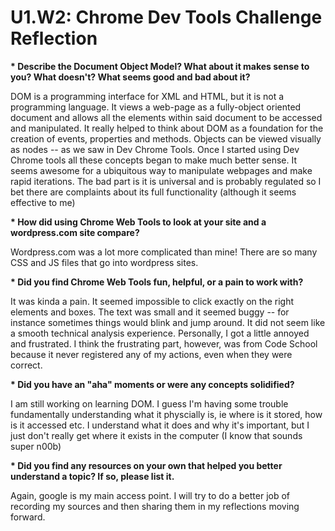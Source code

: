 # U1.W2: Chrome Dev Tools Challenge Reflection

<b>* Describe the Document Object Model? What about it makes sense to you? What doesn't? What seems good and bad about it?</b>

DOM is a programming interface for XML and HTML, but it is not a programming language. It views a web-page as a fully-object oriented document and allows all the elements within said document to be accessed and manipulated. It really helped to think about DOM as a foundation for the creation of events, properties and methods. Objects can be viewed visually as nodes -- as we saw in Dev Chrome Tools. Once I started using Dev Chrome tools all these concepts began to make much better sense. It seems awesome for a ubiquitous way to manipulate webpages and make rapid iterations. The bad part is it is universal and is probably regulated so I bet there are complaints about its full functionality (although it seems effective to me)

<b>* How did using Chrome Web Tools to look at your site and a wordpress.com site compare?</b>

Wordpress.com was a lot more complicated than mine! There are so many CSS and JS files that go into wordpress sites. 

<b>* Did you find Chrome Web Tools fun, helpful, or a pain to work with?</b>

It was kinda a pain. It seemed impossible to click exactly on the right elements and boxes. The text was small and it seemed buggy -- for instance sometimes things would blink and jump around. It did not seem like a smooth technical analysis experience. Personally, I got a little annoyed and frustrated. I think the frustrating part, however, was from Code School because it never registered any of my actions, even when they were correct.

<b>* Did you have an "aha" moments or were any concepts solidified?</b>

I am still working on learning DOM. I guess I'm having some trouble fundamentally understanding what it physcially is, ie where is it stored, how is it accessed etc. I understand what it does and why it's important, but I just don't really get where it exists in the computer (I know that sounds super n00b)

<b>* Did you find any resources on your own that helped you better understand a topic? If so, please list it.</b>

Again, google is my main access point. I will try to do a better job of recording my sources and then sharing them in my reflections moving forward.